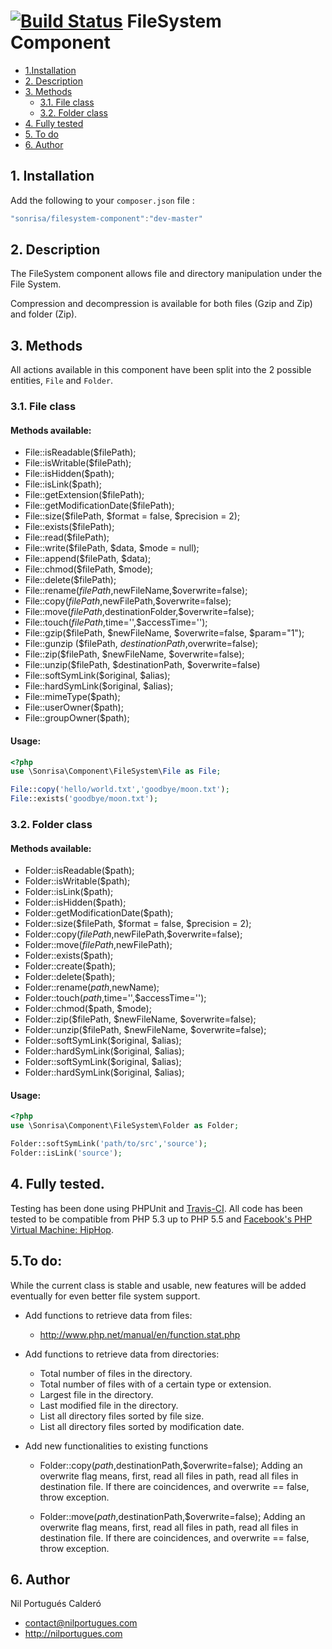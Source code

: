 # [![Build Status](https://travis-ci.org/sonrisa/filesystem-component.png?branch=master)](https://travis-ci.org/sonrisa/filesystem-component) FileSystem Component

* [1.Installation](#block1)
* [2. Description](#block2)
* [3. Methods](#block3)
    * [3.1. File class](#block3.1)   
    * [3.2. Folder class](#block3.2)   
* [4. Fully tested](#block4) 
* [5. To do](#block5)
* [6. Author](#block6)


<a name="block1"></a>
## 1. Installation
Add the following to your `composer.json` file :

```js
"sonrisa/filesystem-component":"dev-master"
```
<a name="block2"></a>
## 2. Description
The FileSystem component allows file and directory manipulation under the File System.

Compression and decompression is available for both files (Gzip and Zip) and folder (Zip).

<a name="block3"></a>
## 3. Methods
All actions available in this component have been split into the 2 possible entities, `File` and `Folder`.

<a name="block3.1"></a>
### 3.1. File class

#### Methods available:
- File::isReadable($filePath);
- File::isWritable($filePath);
- File::isHidden($path);
- File::isLink($path);
- File::getExtension($filePath);
- File::getModificationDate($filePath);
- File::size($filePath, $format = false, $precision = 2);
- File::exists($filePath);
- File::read($filePath);
- File::write($filePath, $data, $mode = null);
- File::append($filePath, $data);
- File::chmod($filePath, $mode);
- File::delete($filePath);
- File::rename($filePath,$newFileName,$overwrite=false);
- File::copy($filePath,$newFilePath,$overwrite=false);
- File::move($filePath,$destinationFolder,$overwrite=false);
- File::touch($filePath,$time='',$accessTime='');
- File::gzip($filePath, $newFileName, $overwrite=false, $param="1");
- File::gunzip ($filePath, $destinationPath,$overwrite=false);
- File::zip($filePath, $newFileName, $overwrite=false);
- File::unzip($filePath, $destinationPath, $overwrite=false)
- File::softSymLink($original, $alias);
- File::hardSymLink($original, $alias);
- File::mimeType($path);
- File::userOwner($path);
- File::groupOwner($path);


#### Usage:
```php
<?php
use \Sonrisa\Component\FileSystem\File as File;

File::copy('hello/world.txt','goodbye/moon.txt');
File::exists('goodbye/moon.txt');
```
<a name="block3.2"></a>
### 3.2. Folder class
#### Methods available:
- Folder::isReadable($path);
- Folder::isWritable($path);
- Folder::isLink($path);
- Folder::isHidden($path);
- Folder::getModificationDate($path);
- Folder::size($filePath, $format = false, $precision = 2);
- Folder::copy($filePath,$newFilePath,$overwrite=false);
- Folder::move($filePath,$newFilePath);
- Folder::exists($path);
- Folder::create($path);
- Folder::delete($path);
- Folder::rename($path,$newName);
- Folder::touch($path,$time='',$accessTime='');
- Folder::chmod($path, $mode);
- Folder::zip($filePath, $newFileName, $overwrite=false);
- Folder::unzip($filePath, $newFileName, $overwrite=false);
- Folder::softSymLink($original, $alias);
- Folder::hardSymLink($original, $alias);
- Folder::softSymLink($original, $alias);
- Folder::hardSymLink($original, $alias);

#### Usage:
```php
<?php
use \Sonrisa\Component\FileSystem\Folder as Folder;

Folder::softSymLink('path/to/src','source');
Folder::isLink('source');
```

<a name="block4"></a>
## 4. Fully tested.
Testing has been done using PHPUnit and [Travis-CI](https://travis-ci.org). All code has been tested to be compatible from PHP 5.3 up to PHP 5.5 and [Facebook's PHP Virtual Machine: HipHop](http://hiphop-php.com).

<a name="block5"></a>
## 5.To do:
While the current class is stable and usable, new features will be added eventually for even better file system support.

- Add functions to retrieve data from files:
    - http://www.php.net/manual/en/function.stat.php

- Add functions to retrieve data from directories:
    - Total number of files in the directory.
    - Total number of files with of a certain type or extension.
    - Largest file in the directory.
    - Last modified file in the directory.   
    - List all directory files sorted by file size.
    - List all directory files sorted by modification date.    

- Add new functionalities to existing functions

    - Folder::copy($path,$destinationPath,$overwrite=false); 
        Adding an overwrite flag means, first, read all files in path, read all files in destination file. If there are coincidences, and overwrite == false, throw exception.

    -  Folder::move($path,$destinationPath,$overwrite=false); 
        Adding an overwrite flag means, first, read all files in path, read all files in destination file. If there are coincidences, and overwrite == false, throw exception.

<a name="block6"></a>
## 6. Author
Nil Portugués Calderó
 - <contact@nilportugues.com>
 - http://nilportugues.com
